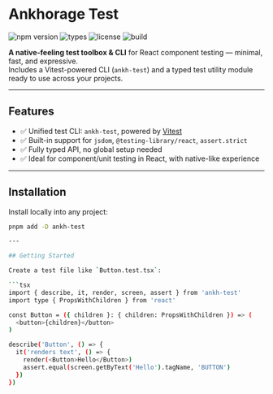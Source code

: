# Ankhorage Test

![npm version](https://img.shields.io/npm/v/ankh-test?color=blue)
![types](https://img.shields.io/npm/types/ankh-test)
![license](https://img.shields.io/npm/l/ankh-test)
![build](https://img.shields.io/badge/built%20with-tsup-3178c6?logo=typescript)

**A native-feeling test toolbox & CLI** for React component testing — minimal, fast, and expressive.  
Includes a Vitest-powered CLI (`ankh-test`) and a typed test utility module ready to use across your projects.

---

## Features

- ✅ Unified test CLI: `ankh-test`, powered by [Vitest](https://vitest.dev)
- ✅ Built-in support for `jsdom`, `@testing-library/react`, `assert.strict`
- ✅ Fully typed API, no global setup needed
- ✅ Ideal for component/unit testing in React, with native-like experience

---

## Installation

Install locally into any project:

```bash
pnpm add -D ankh-test

---

## Getting Started

Create a test file like `Button.test.tsx`:

```tsx
import { describe, it, render, screen, assert } from 'ankh-test'
import type { PropsWithChildren } from 'react'

const Button = ({ children }: { children: PropsWithChildren }) => (
  <button>{children}</button>
)

describe('Button', () => {
  it('renders text', () => {
    render(<Button>Hello</Button>)
    assert.equal(screen.getByText('Hello').tagName, 'BUTTON')
  })
})
